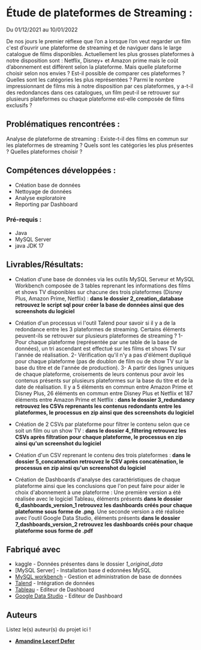 # Étude de plateformes de Streaming :
Du 01/12/2021 au 10/01/2022

De nos jours le premier réflexe que l’on a lorsque l’on veut regarder un film c'est d’ouvrir une plateforme de streaming et de naviguer dans le large catalogue de films disponibles. Actuellement les plus grosses plateformes à notre disposition sont : Netflix, Disney+ et Amazon prime mais le coût d’abonnement est différent selon la plateforme. Mais quelle plateforme choisir selon nos envies ? Est-il possible de comparer ces plateformes ? Quelles sont les catégories les plus représentées ? Parmi le nombre impressionnant de films mis à notre disposition par ces plateformes, y a-t-il des redondances dans ces catalogues, un film peut-il se retrouver sur plusieurs plateformes ou chaque plateforme est-elle composée de films exclusifs ?

## Problématiques rencontrées :

Analyse de plateforme de streaming : Existe-t-il des films en commun sur les plateformes de streaming ? Quels sont les catégories les plus présentes ? Quelles plateformes choisir ?

## Compétences développées :

- Création base de données
- Nettoyage de données
- Analyse exploratoire
- Reporting par Dashboard


### Pré-requis :

- Java
- MySQL Server
- java JDK 17


## Livrables/Résultats:

- Création d'une base de données via les outils MySQL Serveur et MySQL Workbench composée de 3 tables reprenant les informations des films et shows TV disponibles sur chacune des trois plateformes (Disney Plus, Amazon Prime, Netflix) : **dans le dossier 2_creation_database retrouvez le script sql pour créer la base de données ainsi que des screenshots du logiciel**

- Création d'un processus vi l'outil Talend pour savoir si il y a de la redondance entre les 3 plateformes de streaming. Certains éléments peuvent-ils se retrouver sur plusieurs plateformes de streaming ? 1- Pour chaque plateforme (représentée par une table de la base de données), un tri ascendant est effectué sur les films et shows TV sur l'année de réalisation. 2- Vérification qu'il n'y a pas d'élément dupliqué pour chaque plateforme (pas de doublon de film ou de show TV sur la base du titre et de l'année de production). 3- A partir des lignes uniques de chaque plateforme, croisements de leurs contenus pour avoir les contenus présents sur plusieurs plateformes sur la base du titre et de la date de réalisation. Il y a 5 éléments en commun entre Amazon Prime et Disney Plus, 26 éléments en commun entre Disney Plus et Netflix et 187 éléments entre Amazon Prime et Netflix : **dans le dossier 3_redundancy retrouvez les CSVs reprenants les contenus redondants entre les plateformes, le processus en zip ainsi que des screenshots du logiciel**

- Création de 2 CSVs par plateforme pour filtrer le contenu selon que ce soit un film ou un show TV : **dans le dossier 4_filtering retrouvez les CSVs après filtration pour chaque plateforme, le processus en zip ainsi qu'un screenshot du logiciel**

- Création d'un CSV reprenant le contenu des trois plateformes : **dans le dossier 5_concatenation retrouvez le CSV après concaténation, le processus en zip ainsi qu'un screenshot du logiciel**

- Création de Dashboards d'analyse des caractéristiques de chaque plateforme ainsi que les conclusions que l'on peut faire pour aider le choix d'abonnement à une plateforme :
Une première version a été réalisée avec le logiciel Tableau, éléments présents **dans le dossier 6_dashboards_version_1 retrouvez les dashboards créés pour chaque plateforme sous forme de .png**. Une seconde version a été réalisée avec l'outil Google Data Studio, éléments présents **dans le dossier 7_dashboards_version_2 retrouvez les dashboards créés pour chaque plateforme sous forme de .pdf**

## Fabriqué avec

* kaggle - Données présentes dans le dossier _1_original_data_
* [MySQL Server] - Installation base d edonnées MySQL
* [MySQL workbench](https://www.mysql.com/fr/products/workbench/) - Gestion et administration de base de données
* [Talend](https://www.talend.com/) - Intégration de données
* [Tableau](https://www.tableau.com/fr-fr) - Editeur de Dashboard
* [Google Data Studio](https://datastudio.google.com/u/0/) - Editeur de Dashboard

## Auteurs
Listez le(s) auteur(s) du projet ici !
* [**Amandine Lecerf Defer**](https://github.com/AmandineLecerfDefer)
